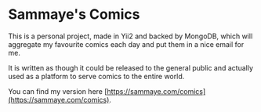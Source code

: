 Sammaye's Comics
=========

This is a personal project, made in Yii2 and backed by MongoDB, which will aggregate my favourite comics each day and put them in a nice email for me.

It is written as though it could be released to the general public and actually used as a platform to serve comics to the entire world.

You can find my version here [https://sammaye.com/comics](https://sammaye.com/comics).
